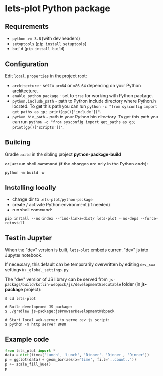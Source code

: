 # lets-plot Python package

## Requirements

* `python >= 3.8` (with dev headers)
* `setuptools` (`pip install setuptools`)
* `build` (`pip install build`)


## Configuration

Edit `local.properties` in the project root:

* `architecture` - set to `arm64` or `x86_64` depending on your Python architecture.
* `enable_python_package` - set to `true` for working with Python package.
* `python.include_path` - path to Python include directory where Python.h located. 
To get this path you can run `python -c "from sysconfig import get_paths as gp; print(gp()['include'])"`.
* `python.bin_path` - path to your Python bin directory. 
To get this path you can run `python -c "from sysconfig import get_paths as gp; print(gp()['scripts'])"`.


## Building

Gradle `build` in the sibling project **python-package-build**

or just run shell command (if the changes are only in the Python code):

`python -m build -w`

## Installing locally

* change dir to `lets-plot/python-package`
* create / activate Python environment (if needed)
* run shell command: 

`pip install --no-index --find-links=dist/ lets-plot --no-deps --force-reinstall`
 
## Test in Jupyter

When the "dev" version is built, `lets-plot` embeds current "dev" js into Jupyter notebook.

If necessary, this default can be temporarily overwritten by editing `dev_xxx` settings in `_global_settings.py`

The "dev" version of JS library can be served from `js-package/build/kotlin-webpack/js/developmentExecutable` folder (in **js-package** project):

```
$ cd lets-plot

# Build developened JS package:
$ ./gradlew js-package:jsBrowserDevelopmentWebpack
  
# Start local web-server to serve dev js script:
$ python -m http.server 8080
```
 
## Example code

```python
from lets_plot import *
data = dict(time=['Lunch', 'Lunch', 'Dinner', 'Dinner', 'Dinner'])
p = ggplot(data) + geom_bar(aes(x='time', fill='..count..'))
p += scale_fill_hue()
p
```
